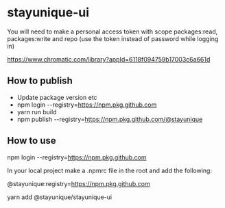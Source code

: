 # stayunique-ui

You will need to make a personal access token with scope packages:read, packages:write and repo (use the token instead of password while logging in)

https://www.chromatic.com/library?appId=6118f094759b17003c6a661d

## How to publish

-   Update package version etc
-   npm login --registry=https://npm.pkg.github.com
-   yarn run build
-   npm publish --registry=https://npm.pkg.github.com/@stayunique

## How to use

npm login --registry=https://npm.pkg.github.com

In your local project make a .npmrc file in the root and add the following:

@stayunique:registry=https://npm.pkg.github.com

yarn add @stayunique/stayunique-ui
